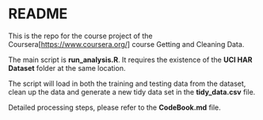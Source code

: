 README
============

This is the repo for the course project of the Coursera[https://www.coursera.org/] course Getting and Cleaning Data.

The main script is **run_analysis.R**. It requires the existence of the **UCI HAR Dataset** folder at the same location. 

The script will load in both the training and testing data from the dataset, clean up the data and generate a new tidy data set in the **tidy_data.csv** file. 

Detailed processing steps, please refer to the **CodeBook.md** file. 